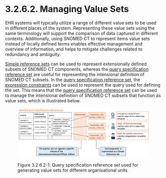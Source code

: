 # 3.2.6.2. Managing Value Sets

EHR systems will typically utilize a range of different value sets to be used in different places of the system. Representing these value sets using the same terminology will support the comparison of data captured in different contexts. Additionally, using SNOMED CT to represent items value sets instead of locally defined terms enables effective management and overview of information, and helps to mitigate challenges related to redundancy and ambiguity.

[Simple reference sets](https://github.com/IHTSDO/snomedct-refset-guide/blob/main/3%20requirements-and-use-cases/3.2%20use-cases/3.2.6%20maintenance-and-management/5.1-Simple-Reference-Set_35985677.html) can be used to represent extensionally defined subsets of SNOMED CT components, whereas the [query specification reference set](https://github.com/IHTSDO/snomedct-refset-guide/blob/main/3%20requirements-and-use-cases/3.2%20use-cases/3.2.6%20maintenance-and-management/5.2.-Query-Specification-Reference-Set_35985685.html) are useful for representing the intensional definition of SNOMED CT subsets. In the [query specification reference set](https://github.com/IHTSDO/snomedct-refset-guide/blob/main/3%20requirements-and-use-cases/3.2%20use-cases/3.2.6%20maintenance-and-management/5.2.-Query-Specification-Reference-Set_35985685.html), the [expression constraints](https://confluence.ihtsdotools.org/display/DOCTIG/3.4.3.+Expression+Constraints) can be used to represent the query used for defining the set. This means that the [query specification reference set](https://github.com/IHTSDO/snomedct-refset-guide/blob/main/3%20requirements-and-use-cases/3.2%20use-cases/3.2.6%20maintenance-and-management/5.2.-Query-Specification-Reference-Set_35985685.html) can be used to manage the intensional definition of SNOMED CT subsets that function as value sets, which is illustrated below.

<figure><img src="../../../images/35985641.png" alt=""><figcaption><p>Figure 3.2.6.2-1: Query specification reference set used for generating value sets for different organisational units</p></figcaption></figure>
